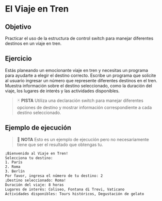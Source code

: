 # El Viaje en Tren

## Objetivo

Practicar el uso de la estructura de control switch para manejar diferentes destinos en un viaje en tren.

## Ejercicio

Estás planeando un emocionante viaje en tren y necesitas un programa para ayudarte a elegir el destino correcto. Escribe un programa que solicite al usuario ingresar un número que represente diferentes destinos en el tren. Muestra información sobre el destino seleccionado, como la duración del viaje, los lugares de interés y las actividades disponibles.

> :black_joker: **PISTA**
> Utiliza una declaración switch para manejar diferentes opciones de destino y mostrar información correspondiente a cada destino seleccionado.

## Ejemplo de ejecución

> :pencil: **NOTA**
> Esto es un ejemplo de ejecución pero no necesariamente tiene que ser el resultado que obtengas tu.

~~~sh
¡Bienvenido al Viaje en Tren!
Selecciona tu destino:
1. París
2. Roma
3. Berlín
Por favor, ingresa el número de tu destino: 2
¡Destino seleccionado: Roma!
Duración del viaje: 8 horas
Lugares de interés: Coliseo, Fontana di Trevi, Vaticano
Actividades disponibles: Tours históricos, Degustación de gelato
~~~
